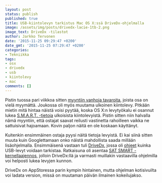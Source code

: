 ```yaml
---
layout: post
status: publish
published: true
title: USB-kiintolevyn tarkistus Mac OS X:ssä DriveDx-ohjelmalla
image: /assets/img/posts/drivedx-lacie-1tb-2.png
image_text: DriveDx -tilastot
author: Jarkko Tervonen
date: '2015-11-25 09:29:47 +0200'
date_gmt: '2015-11-25 07:29:47 +0200'
categories:
- Tekniikka
tags:
- osx
- drivedx
- usb
- kiintolevy
- mac
comments: []
---
```

Pistin tuossa pari viikkoa sitten [myyntiin vanhoja tavaroita](/2015/11/12/varastontyhjennysta-eli-myynnissa-tavaroita/), joista osa on vielä myymättä. Joukossa oli myös muutama ulkoinen kiintolevy. Pitkään mietin mitä hintaa näistä voisi pyytää, koska OS X:n levytyökalu ei osannut lukea [S.M.A.R.T. -tietoja](https://fi.wikipedia.org/wiki/S.M.A.R.T.) ulkoisista kiintolevyistä. Pistin sitten niin halvalla nämä myyntiin, että ostajat saavat reilusti vastinetta rahoilleen vaikka ne sattuisivat hajoamaan. Kovin paljon näitä en ole koskaan käyttänyt.

Kuitenkin ensimmäinen ostaja pyysi näitä tietoja levyistä. Ei kai siinä sitten muuta kuin Googlettamaan onko näistä mahdollista saada millään lisäohjelmalla. Ensimmäisenä vastaan tuli [DriveDx](http://binaryfruit.com/drivedx/), jossa oli [ohjeet](http://binaryfruit.com/drivedx/usb-drive-support) kuinka USB-levyt voidaan tarkistaa. Ratkaisuna oli asentaa [SAT SMART -kernellaajennos](https://github.com/kasbert/OS-X-SAT-SMART-Driver), jolloin DriveDx:llä ja varmasti muillakin vastaavilla ohjelmilla voi helposti lukea levyjen kunnon.

DriveDx on AppStoressa parin kympin hintainen, mutta ohjelman kotisivuilta voi ladata version, missä on muutaman päivän ilmainen kokeilujakso.
